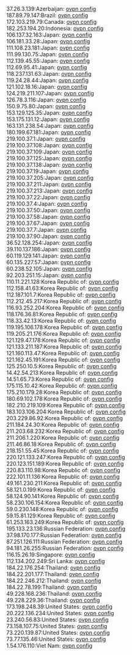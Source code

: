 37.26.3.139:Azerbaijan: [ovpn config](vpn/37_26_3_139.ovpn)  
187.89.79.147:Brazil: [ovpn config](vpn/187_89_79_147.ovpn)  
172.103.219.79:Canada: [ovpn config](vpn/172_103_219_79.ovpn)  
182.253.194.20:Indonesia: [ovpn config](vpn/182_253_194_20.ovpn)  
106.137.32.163:Japan: [ovpn config](vpn/106_137_32_163.ovpn)  
106.181.33.28:Japan: [ovpn config](vpn/106_181_33_28.ovpn)  
111.108.23.181:Japan: [ovpn config](vpn/111_108_23_181.ovpn)  
111.99.130.75:Japan: [ovpn config](vpn/111_99_130_75.ovpn)  
112.139.45.55:Japan: [ovpn config](vpn/112_139_45_55.ovpn)  
112.69.95.41:Japan: [ovpn config](vpn/112_69_95_41.ovpn)  
118.237.131.63:Japan: [ovpn config](vpn/118_237_131_63.ovpn)  
119.24.28.44:Japan: [ovpn config](vpn/119_24_28_44.ovpn)  
121.102.18.16:Japan: [ovpn config](vpn/121_102_18_16.ovpn)  
124.219.211.107:Japan: [ovpn config](vpn/124_219_211_107.ovpn)  
126.78.3.116:Japan: [ovpn config](vpn/126_78_3_116.ovpn)  
150.9.75.80:Japan: [ovpn config](vpn/150_9_75_80.ovpn)  
153.129.125.35:Japan: [ovpn config](vpn/153_129_125_35.ovpn)  
153.175.131.12:Japan: [ovpn config](vpn/153_175_131_12.ovpn)  
163.131.238.54:Japan: [ovpn config](vpn/163_131_238_54.ovpn)  
180.199.67.181:Japan: [ovpn config](vpn/180_199_67_181.ovpn)  
219.100.37.1:Japan: [ovpn config](vpn/219_100_37_1.ovpn)  
219.100.37.108:Japan: [ovpn config](vpn/219_100_37_108.ovpn)  
219.100.37.109:Japan: [ovpn config](vpn/219_100_37_109.ovpn)  
219.100.37.125:Japan: [ovpn config](vpn/219_100_37_125.ovpn)  
219.100.37.138:Japan: [ovpn config](vpn/219_100_37_138.ovpn)  
219.100.37.19:Japan: [ovpn config](vpn/219_100_37_19.ovpn)  
219.100.37.205:Japan: [ovpn config](vpn/219_100_37_205.ovpn)  
219.100.37.211:Japan: [ovpn config](vpn/219_100_37_211.ovpn)  
219.100.37.213:Japan: [ovpn config](vpn/219_100_37_213.ovpn)  
219.100.37.22:Japan: [ovpn config](vpn/219_100_37_22.ovpn)  
219.100.37.4:Japan: [ovpn config](vpn/219_100_37_4.ovpn)  
219.100.37.50:Japan: [ovpn config](vpn/219_100_37_50.ovpn)  
219.100.37.58:Japan: [ovpn config](vpn/219_100_37_58.ovpn)  
219.100.37.67:Japan: [ovpn config](vpn/219_100_37_67.ovpn)  
219.100.37.7:Japan: [ovpn config](vpn/219_100_37_7.ovpn)  
219.100.37.90:Japan: [ovpn config](vpn/219_100_37_90.ovpn)  
36.52.128.254:Japan: [ovpn config](vpn/36_52_128_254.ovpn)  
39.110.137.186:Japan: [ovpn config](vpn/39_110_137_186.ovpn)  
60.119.129.141:Japan: [ovpn config](vpn/60_119_129_141.ovpn)  
60.135.227.57:Japan: [ovpn config](vpn/60_135_227_57.ovpn)  
60.238.52.105:Japan: [ovpn config](vpn/60_238_52_105.ovpn)  
92.203.251.15:Japan: [ovpn config](vpn/92_203_251_15.ovpn)  
110.11.221.128:Korea Republic of: [ovpn config](vpn/110_11_221_128.ovpn)  
112.158.41.63:Korea Republic of: [ovpn config](vpn/112_158_41_63.ovpn)  
112.187.101.7:Korea Republic of: [ovpn config](vpn/112_187_101_7.ovpn)  
112.212.45.217:Korea Republic of: [ovpn config](vpn/112_212_45_217.ovpn)  
116.93.252.204:Korea Republic of: [ovpn config](vpn/116_93_252_204.ovpn)  
118.176.36.81:Korea Republic of: [ovpn config](vpn/118_176_36_81.ovpn)  
118.33.42.13:Korea Republic of: [ovpn config](vpn/118_33_42_13.ovpn)  
119.195.106.178:Korea Republic of: [ovpn config](vpn/119_195_106_178.ovpn)  
119.205.21.176:Korea Republic of: [ovpn config](vpn/119_205_21_176.ovpn)  
121.129.47.178:Korea Republic of: [ovpn config](vpn/121_129_47_178.ovpn)  
121.133.211.187:Korea Republic of: [ovpn config](vpn/121_133_211_187.ovpn)  
121.160.113.47:Korea Republic of: [ovpn config](vpn/121_160_113_47.ovpn)  
121.162.45.191:Korea Republic of: [ovpn config](vpn/121_162_45_191.ovpn)  
125.250.10.5:Korea Republic of: [ovpn config](vpn/125_250_10_5.ovpn)  
14.42.54.213:Korea Republic of: [ovpn config](vpn/14_42_54_213.ovpn)  
14.51.65.73:Korea Republic of: [ovpn config](vpn/14_51_65_73.ovpn)  
175.115.10.42:Korea Republic of: [ovpn config](vpn/175_115_10_42.ovpn)  
175.210.179.28:Korea Republic of: [ovpn config](vpn/175_210_179_28.ovpn)  
180.69.102.178:Korea Republic of: [ovpn config](vpn/180_69_102_178.ovpn)  
182.210.219.109:Korea Republic of: [ovpn config](vpn/182_210_219_109.ovpn)  
183.103.106.204:Korea Republic of: [ovpn config](vpn/183_103_106_204.ovpn)  
203.229.86.92:Korea Republic of: [ovpn config](vpn/203_229_86_92.ovpn)  
211.184.24.30:Korea Republic of: [ovpn config](vpn/211_184_24_30.ovpn)  
211.203.68.232:Korea Republic of: [ovpn config](vpn/211_203_68_232.ovpn)  
211.206.1.220:Korea Republic of: [ovpn config](vpn/211_206_1_220.ovpn)  
211.46.86.18:Korea Republic of: [ovpn config](vpn/211_46_86_18.ovpn)  
218.151.55.45:Korea Republic of: [ovpn config](vpn/218_151_55_45.ovpn)  
220.121.133.247:Korea Republic of: [ovpn config](vpn/220_121_133_247.ovpn)  
220.123.151.189:Korea Republic of: [ovpn config](vpn/220_123_151_189.ovpn)  
220.83.110.98:Korea Republic of: [ovpn config](vpn/220_83_110_98.ovpn)  
222.101.11.136:Korea Republic of: [ovpn config](vpn/222_101_11_136.ovpn)  
49.161.230.211:Korea Republic of: [ovpn config](vpn/49_161_230_211.ovpn)  
58.121.0.199:Korea Republic of: [ovpn config](vpn/58_121_0_199.ovpn)  
58.124.90.141:Korea Republic of: [ovpn config](vpn/58_124_90_141.ovpn)  
58.230.106.154:Korea Republic of: [ovpn config](vpn/58_230_106_154.ovpn)  
59.0.230.148:Korea Republic of: [ovpn config](vpn/59_0_230_148.ovpn)  
59.15.81.129:Korea Republic of: [ovpn config](vpn/59_15_81_129.ovpn)  
61.253.163.249:Korea Republic of: [ovpn config](vpn/61_253_163_249.ovpn)  
195.133.23.136:Russian Federation: [ovpn config](vpn/195_133_23_136.ovpn)  
37.98.170.177:Russian Federation: [ovpn config](vpn/37_98_170_177.ovpn)  
87.251.126.111:Russian Federation: [ovpn config](vpn/87_251_126_111.ovpn)  
94.181.26.255:Russian Federation: [ovpn config](vpn/94_181_26_255.ovpn)  
116.15.26.19:Singapore: [ovpn config](vpn/116_15_26_19.ovpn)  
112.134.202.249:Sri Lanka: [ovpn config](vpn/112_134_202_249.ovpn)  
184.22.176.254:Thailand: [ovpn config](vpn/184_22_176_254.ovpn)  
184.22.201.177:Thailand: [ovpn config](vpn/184_22_201_177.ovpn)  
184.22.246.212:Thailand: [ovpn config](vpn/184_22_246_212.ovpn)  
184.22.78.199:Thailand: [ovpn config](vpn/184_22_78_199.ovpn)  
49.228.168.236:Thailand: [ovpn config](vpn/49_228_168_236.ovpn)  
49.228.229.36:Thailand: [ovpn config](vpn/49_228_229_36.ovpn)  
173.198.248.39:United States: [ovpn config](vpn/173_198_248_39.ovpn)  
20.222.136.234:United States: [ovpn config](vpn/20_222_136_234.ovpn)  
23.240.56.83:United States: [ovpn config](vpn/23_240_56_83.ovpn)  
73.158.107.75:United States: [ovpn config](vpn/73_158_107_75.ovpn)  
73.220.139.87:United States: [ovpn config](vpn/73_220_139_87.ovpn)  
73.77.135.46:United States: [ovpn config](vpn/73_77_135_46.ovpn)  
1.54.176.110:Viet Nam: [ovpn config](vpn/1_54_176_110.ovpn)  
